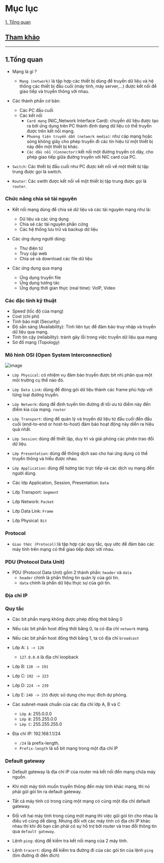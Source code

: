 # Mục lục   
[1. Tổng quan](#1)    

## [Tham khảo](#4)    
----    

<a name='1'></a>      

## 1.Tổng quan    
- Mạng là gì ?   
   - `Mạng (network)` là tập hợp các thiết bị dùng để truyền dữ liệu và hệ thống các thiết bị đầu cuối (máy tính, máy server,...) được kết nối để giao tiếp và truyền thông với nhau.       

- Các thành phần cơ bản:     
   - Các PC đầu cuối  
   - Các kết nối    
       - `Card mạng` (NIC_Network Interface Card): chuyển dữ liệu được tạo ra bởi ứng dụng trên PC thành định dạng dữ liệu có thể truyền được trên kết nối mạng.   
       - `Phương tiện truyền dẫn (network media)`: như cáp mạng hoặc sóng không giây cho phép truyền đi các tín hiệu từ một thiết bị này đến một thiết bị khác.    
       - `Các đầu nối (Connector)`:kết nối một đường truyền có dây, cho phép giao tiếp giữa đường truyền với NIC card của PC.    

- `Switch`: Các thiết bị đầu cuối như PC được kết nối về một thiết bị tập trung được gọi là switch.   

- `Router`: Các swith được kết nối về một thiết bị tập trung được gọi là `router`.      

### Chức năng chia sẻ tài nguyên    

- Kết nối mạng dùng để chia sẻ dữ liệu và các tài nguyên mạng như là: 
   - Dữ liệu và các ứng dụng   
   - Chia sẻ các tài nguyên phần cứng   
   - Các hệ thống lưu trữ và backup dữ liệu     

- Các ứng dụng người dùng:   
   - Thư điện tử   
   - Truy cập web   
   - Chia sẻ và download các file dữ liệu    
- Các ứng dụng qua mạng   
   - Ứng dụng truyền file  
   - Ứng dụng tương tác   
   - Ứng dụng thời gian thực (real time): VoIP, Video         

### Các đặc tính kỹ thuật   
- Speed (tốc độ của mạng)   
- Cost (chi phí)     
- Tính bảo mật (Security)    
- Độ sẵn sàng (Availability): Tính liên tục để đảm bảo truy nhập và truyền dữ liệu qua mạng.    
- Tính tin cậy (reliability): tránh gây lỗi trong việc truyền dữ liệu qua mạng    
- Sơ đồ mạng (Topology)      

### Mô hình OSI (Open System Interconnection)      

![image](image1/m%C3%B4hinhOSI.png)   

- `Lớp Physical`: có nhiệm vụ đảm bảo truyền được bit nhị phân qua một môi trường cụ thể nào đó.   
- `Lớp Data Link`: dùng để đóng gói dữ liệu thành các frame phù hợp với từng loại đường truyền.   
- `Lớp Network`: dùng để định tuyến tìm đường đi tối ưu từ điểm này đến điểm kia của mạng.   `router`
- `Lớp Transport`: dùng để quản lý và truyền dữ liệu từ đầu cuối đến đầu cuối (end-to-end or host-to-host) đảm bảo hoạt động này diễn ra hiệu quả nhất.      
- `Lớp Session`: dùng để thiết lập, duy trì và giải phóng các phiên trao đổi dữ liệu.       
- `Lớp Presentation`: dùng để thông dịch sao cho hai ứng dụng có thể truyền thông và hiểu được nhau.   
- `Lớp Application`: dùng để tương tác trực tiếp và các dịch vụ mạng đến người dùng.      

- Các lớp Application, Session, Presentation: `Data`    
- Lớp Transport: `Segment`      
- Lớp Network: `Packet`  
- Lớp Data Link: `Frame`   
- Lớp Physical: `Bit`      

### Protocol 

- `Giao thức (Protocol)`:là tập hợp các quy tắc, quy ước để đảm bảo các máy tính trên mạng có thể giao tiếp được với nhau.    

### PDU (Protocol Data Unit)   
- PDU (Protocol Data Unit) gồm 2 thành phần: `header` và `data`    
   - `header` chính là phần thông tin quản lý của gói tin.   
   - `data` chính là phần dữ liệu thực sự của gói tin.    

### Địa chỉ IP      

### Quy tắc   
- Các bit phần mạng không được phép đồng thời bằng 0    
- Nếu các bit phần host đồng thời bằng 0, ta có địa chỉ `network` mạng.         
- Nếu các bit phần host đồng thời bằng 1, ta có địa chỉ `broadcast`    

- Lớp A: `1 -> 126`    
   - `127.0.0.0` là địa chỉ loopback      
- Lớp B: `128 -> 191` 
- Lớp C: `192 -> 223`  
- Lớp D: `224 -> 239` 
- Lớp E: `240 -> 255` được sử dụng cho mục đích dự phòng.        

- Các subnet-mask chuẩn của các địa chỉ lớp A, B và C   
   - `Lớp A`: 255.0.0.0 
   - `Lớp B`: 255.255.0.0  
   - `Lớp C`: 255.255.255.0   

- Địa chỉ IP: 192.168.1.1/24   
   - `/24` là prefix-length.   
   - `Prefix-length` là số bit mạng trong một địa chỉ IP       

### Default gateway   
- Default gateway là địa chỉ IP của router mà kết nối đến mạng chứa máy nguồn.      
- Khi một máy tính muốn truyền thông đến máy tính khác mạng, thì nó phải gửi gói tin ra default gateway.    
- Tất cả máy tính có trong cùng một mạng có cùng một địa chỉ default gateway.     
- Đối với hai máy tính trong cùng một mạng thì việc gửi gói tin cho nhau là điều vô cùng dễ dàng. Nhưng đối với các máy tính có địa chỉ IP khác nhau thì khi đó bạn cần phải có sự hỗ trợ bởi router và trao đổi thông tin qua `default gateway`.    

- Lệnh `ping`: dùng để kiểm tra kết nối mạng của 2 máy tính.  
- Lệnh `tracert`: dùng để kiểm tra đường đi của các gói tin của lệnh `ping` (tìm đường đi đến đích) 




